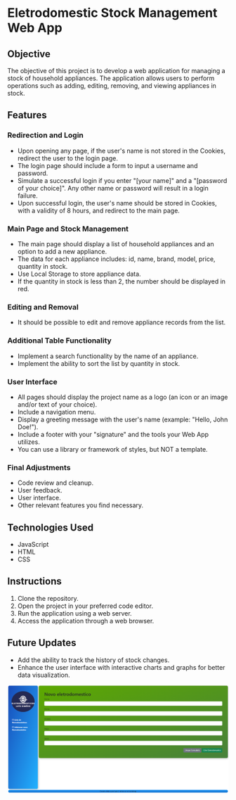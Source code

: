 # Eletrodomestic Stock Management Web App

## Objective

The objective of this project is to develop a web application for managing a stock of household appliances. The application allows users to perform operations such as adding, editing, removing, and viewing appliances in stock.

## Features

### Redirection and Login

- Upon opening any page, if the user's name is not stored in the Cookies, redirect the user to the login page.
- The login page should include a form to input a username and password.
- Simulate a successful login if you enter "[your name]" and a "[password of your choice]". Any other name or password will result in a login failure.
- Upon successful login, the user's name should be stored in Cookies, with a validity of 8 hours, and redirect to the main page.

### Main Page and Stock Management

- The main page should display a list of household appliances and an option to add a new appliance.
- The data for each appliance includes: id, name, brand, model, price, quantity in stock.
- Use Local Storage to store appliance data.
- If the quantity in stock is less than 2, the number should be displayed in red.

### Editing and Removal

- It should be possible to edit and remove appliance records from the list.

### Additional Table Functionality

- Implement a search functionality by the name of an appliance.
- Implement the ability to sort the list by quantity in stock.

### User Interface

- All pages should display the project name as a logo (an icon or an image and/or text of your choice).
- Include a navigation menu.
- Display a greeting message with the user's name (example: "Hello, John Doe!").
- Include a footer with your "signature" and the tools your Web App utilizes.
- You can use a library or framework of styles, but NOT a template.

### Final Adjustments

- Code review and cleanup.
- User feedback.
- User interface.
- Other relevant features you find necessary.

## Technologies Used

- JavaScript
- HTML
- CSS

## Instructions

1. Clone the repository.
2. Open the project in your preferred code editor.
3. Run the application using a web server.
4. Access the application through a web browser.

## Future Updates

- Add the ability to track the history of stock changes.
- Enhance the user interface with interactive charts and graphs for better data visualization.

![Stock Management Login](https://github.com/Luismcs/5414_Stock-Management-Web-App/blob/main/Appliance%20Stock%20Management%20Web%20App/images/add.png)

